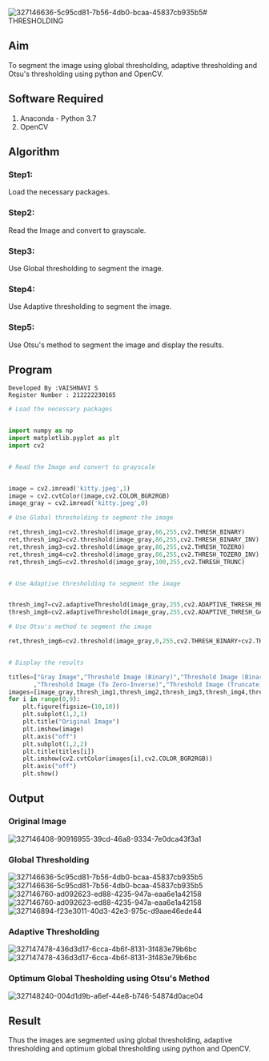 ![327146636-5c95cd81-7b56-4db0-bcaa-45837cb935b5](https://github.com/Vaishnavi-saravanan/Thresholdingg/assets/118541897/356759ca-776e-4d96-b1b6-3770b6bba5e4)# THRESHOLDING
## Aim
To segment the image using global thresholding, adaptive thresholding and Otsu's thresholding using python and OpenCV.

## Software Required
1. Anaconda - Python 3.7
2. OpenCV

## Algorithm

### Step1:
Load the necessary packages.

### Step2:
Read the Image and convert to grayscale.
### Step3:
Use Global thresholding to segment the image.
### Step4:
Use Adaptive thresholding to segment the image.
### Step5:
Use Otsu's method to segment the image and display the results.
## Program
```
Developed By :VAISHNAVI S
Register Number : 212222230165
```
```python
# Load the necessary packages


import numpy as np
import matplotlib.pyplot as plt
import cv2


# Read the Image and convert to grayscale


image = cv2.imread('kitty.jpeg',1)
image = cv2.cvtColor(image,cv2.COLOR_BGR2RGB)
image_gray = cv2.imread('kitty.jpeg',0)

# Use Global thresholding to segment the image

ret,thresh_img1=cv2.threshold(image_gray,86,255,cv2.THRESH_BINARY)
ret,thresh_img2=cv2.threshold(image_gray,86,255,cv2.THRESH_BINARY_INV)
ret,thresh_img3=cv2.threshold(image_gray,86,255,cv2.THRESH_TOZERO)
ret,thresh_img4=cv2.threshold(image_gray,86,255,cv2.THRESH_TOZERO_INV)
ret,thresh_img5=cv2.threshold(image_gray,100,255,cv2.THRESH_TRUNC)


# Use Adaptive thresholding to segment the image


thresh_img7=cv2.adaptiveThreshold(image_gray,255,cv2.ADAPTIVE_THRESH_MEAN_C,cv2.THRESH_BINARY,11,2)
thresh_img8=cv2.adaptiveThreshold(image_gray,255,cv2.ADAPTIVE_THRESH_GAUSSIAN_C,cv2.THRESH_BINARY,11,2)

# Use Otsu's method to segment the image 

ret,thresh_img6=cv2.threshold(image_gray,0,255,cv2.THRESH_BINARY+cv2.THRESH_OTSU)


# Display the results

titles=["Gray Image","Threshold Image (Binary)","Threshold Image (Binary Inverse)","Threshold Image (To Zero)"
       ,"Threshold Image (To Zero-Inverse)","Threshold Image (Truncate)","Otsu","Adaptive Threshold (Mean)","Adaptive Threshold (Gaussian)"]
images=[image_gray,thresh_img1,thresh_img2,thresh_img3,thresh_img4,thresh_img5,thresh_img6,thresh_img7,thresh_img8]
for i in range(0,9):
    plt.figure(figsize=(10,10))
    plt.subplot(1,2,1)
    plt.title("Original Image")
    plt.imshow(image)
    plt.axis("off")
    plt.subplot(1,2,2)
    plt.title(titles[i])
    plt.imshow(cv2.cvtColor(images[i],cv2.COLOR_BGR2RGB))
    plt.axis("off")
    plt.show()


```
## Output

### Original Image
![327146408-90916955-39cd-46a8-9334-7e0dca43f3a1](https://github.com/Vaishnavi-saravanan/Thresholdingg/assets/118541897/687bd14d-efe1-48da-804f-040719c8cb0e)

### Global Thresholding
![327146636-5c95cd81-7b56-4db0-bcaa-45837cb935b5](https://github.com/Vaishnavi-saravanan/Thresholdingg/assets/118541897/b5314183-a3a0-4842-921c-2c8b12857504)
![327146636-5c95cd81-7b56-4db0-bcaa-45837cb935b5](https://github.com/Vaishnavi-saravanan/Thresholdingg/assets/118541897/6c11df02-acfe-4b3e-9475-a0c998470c07)
![327146760-ad092623-ed88-4235-947a-eaa6e1a42158](https://github.com/Vaishnavi-saravanan/Thresholdingg/assets/118541897/8e137632-5559-47ee-bdd0-d0f86ddcfbd2)
![327146760-ad092623-ed88-4235-947a-eaa6e1a42158](https://github.com/Vaishnavi-saravanan/Thresholdingg/assets/118541897/a0b7795b-bcb6-4d56-ac2a-d1b257af81bc)
![327146894-f23e3011-40d3-42e3-975c-d9aae46ede44](https://github.com/Vaishnavi-saravanan/Thresholdingg/assets/118541897/42bc3cb1-4c5e-46a6-977f-ce512eac5a8d)

### Adaptive Thresholding
![327147478-436d3d17-6cca-4b6f-8131-3f483e79b6bc](https://github.com/Vaishnavi-saravanan/Thresholdingg/assets/118541897/b9a1dcfb-470a-4e18-b3e4-31e78d336494)
![327147478-436d3d17-6cca-4b6f-8131-3f483e79b6bc](https://github.com/Vaishnavi-saravanan/Thresholdingg/assets/118541897/64196ead-9887-477d-8ad9-4d7bffa6ccf4)

### Optimum Global Thesholding using Otsu's Method

![327148240-004d1d9b-a6ef-44e8-b746-54874d0ace04](https://github.com/Vaishnavi-saravanan/Thresholdingg/assets/118541897/814f6c9a-aa70-4488-aa3a-24be747675d2)

## Result
Thus the images are segmented using global thresholding, adaptive thresholding and optimum global thresholding using python and OpenCV.
